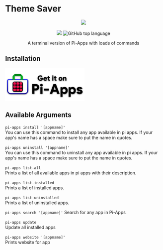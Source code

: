 # Theme Saver
<p align="center">
  <img width="200" src="https://raw.githubusercontent.com/Botspot/pi-apps/master/apps/Pi-Apps%20Terminal%20Plugin/icon-64.png">  
</p>


<p align="center">
  <img width="200" src="https://img.shields.io/badge/Platform-GNU/Linux-orange?style=for-the-badge&logo=Linux&	for-the-badge">

  <img alt="GitHub top language" src="https://img.shields.io/github/languages/top/techcoder20/themesaver?logo=Python&style=for-the-badge">

</p>

<p align="center">
A terminal version of Pi-Apps with loads of commands  
  

</p>

## Installation

[![badge](https://github.com/Botspot/pi-apps/blob/master/icons/badge.png?raw=true)](https://github.com/Botspot/pi-apps)<br>

## Available Arguments

`pi-apps install '[appname]'`  
You can use this command to install any app available in pi apps. If your app's name has a space make sure to put the name in quotes.  

`pi-apps uninstall '[appname]'`  
You can use this command to uninstall any app available in pi apps. If your app's name has a space make sure to put the name in quotes.  

`pi-apps list-all`  
Prints a list of all available apps in pi apps with their description.  

`pi-apps list-installed`  
Prints a list of installed apps.  

`pi-apps list-uninstalled`  
Prints a list of uninstalled apps.  

`pi-apps search '[appname]'`
Search for any app in Pi-Apps

`pi-apps update`  
Update all installed apps

`pi-apps website '[appname]'`  
Prints website for app
